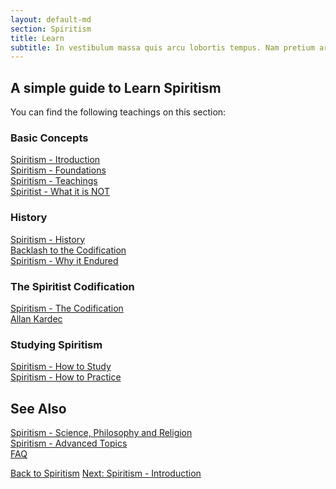 ```yaml
---
layout: default-md
section: Spiritism
title: Learn
subtitle: In vestibulum massa quis arcu lobortis tempus. Nam pretium arcu in odio vulputate luctus.
---
```


## A simple guide to Learn Spiritism
You can find the following teachings on this section:  

### Basic Concepts
[Spiritism - Itroduction](about)  
[Spiritism - Foundations](foundations)  
[Spiritism - Teachings](teachings)  
[Spiritist - What it is NOT](not-spiritism)  

### History
[Spiritism - History](history)  
[Backlash to the Codification](backlash)  
[Spiritism - Why it Endured](why-it-endured)  

### The Spiritist Codification
[Spiritism - The Codification](codification)  
[Allan Kardec](/profiles/allan-kardec)  

### Studying Spiritism
[Spiritism - How to Study](how-to-study)  
[Spiritism - How to Practice](how-to-practice)  

## See Also
[Spiritism - Science, Philosophy and Religion](science-philosophy-religion)  
[Spiritism - Advanced Topics](advanced)  
[FAQ](faq)


<a href="/spiritism" class="button">Back to Spiritism</a>
<a href="/spiritism/about" class="button">Next: Spiritism - Introduction</a>
